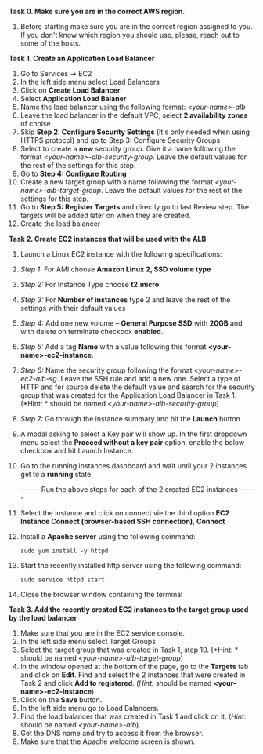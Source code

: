**Task 0. Make sure you are in the correct AWS region.**
1. Before starting make sure you are in the correct region assigned to you. If you don't know which region you should use, please, reach out to some of the hosts.

**Task 1. Create an Application Load Balancer**
1. Go to Services -> EC2
2. In the left side menu select Load Balancers
3. Click on **Create Load Balancer**
4. Select **Application Load Balaner**
5. Name the load balancer using the following format: *\<your-name\>-alb*
6. Leave the load balancer in the default VPC, select **2 availability zones** of choise.
7. Skip **Step 2: Configure Security Settings** (it's only needed when using HTTPS protocol) and go to Step 3: Configure Security Groups
8. Select to create a **new** security group. Give it a name following the format *\<your-name\>-alb-security-group*. Leave the default values for the rest of the settings for this step.
9. Go to **Step 4: Configure Routing**
10. Create a new target group with a name following the format *\<your-name\>-alb-target-group*. Leave the default values for the rest of the settings for this step.
11. Go to **Step 5: Register Targets** and directly go to last Review step. The targets will be added later on when they are created.
12. Create the load balancer

**Task 2. Create EC2 instances that will be used with the ALB**
1. Launch a Linux EC2 instance with the following specifications:
2. _Step 1:_ For AMI choose **Amazon Linux 2, SSD volume type**
3. _Step 2:_ For Instance Type choose **t2.micro**
4. _Step 3:_ For **Number of instances** type 2 and leave the rest of the settings with their default values
5. _Step 4:_ Add one new volume – **General Purpose SSD** with **20GB** and with delete on terminate checkbox **enabled**.
6. _Step 5:_ Add a tag **Name** with a value following this format **\<your-name\>-ec2-instance**.
7. _Step 6:_ Name the security group following the format *\<your-name\>-ec2-alb-sg*. Leave the SSH rule and add a new one. Select a type of HTTP and for source delete the default value and search for the security group that was created for the Application Load Balancer in Task 1. (*Hint: * should be named *\<your-name\>-alb-security-group*)
8. _Step 7:_ Go through the instance summary and hit the **Launch** button
9. A modal asking to select a Key pair will show up. In the first dropdown menu select the **Proceed without a key pair** option, enable the below checkbox and hit Launch Instance.
10. Go to the running instances dashboard and wait until your 2 instances get to a **running** state

    ------ Run the above steps for each of the 2 created EC2 instances ------

11. Select the instance and click on connect vie the third option **EC2 Instance Connect (browser-based SSH connection)**, **Connect**
12. Install a **Apache server** using the following command:

    ```
    sudo yum install -y httpd
    ```
13. Start the recently installed http server using the following command: 
    ```
    sudo service httpd start
    ```
14. Close the browser window containing the terminal

**Task 3. Add the recently created EC2 instances to the target group used by the load balancer**
1. Make sure that you are in the EC2 service console.
2. In the left side menu select Target Groups
3. Select the target group that was created in Task 1, step 10. (*Hint: * should be named *\<your-name\>-alb-target-group*)
4. In the window opened at the bottom of the page, go to the **Targets** tab and click on **Edit**. Find and select the 2 instances that were created in Task 2 and click **Add to registered**. (*Hint:* should be named **\<your-name\>-ec2-instance**).
5. Click on the **Save** button.
6. In the left side menu go to Load Balancers.
7. Find the load balancer that was created in Task 1 and click on it. (*Hint:* should be named *\<your-name\>-alb*).
8. Get the DNS name and try to access it from the browser.
9. Make sure that the Apache welcome screen is shown.